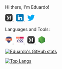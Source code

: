 Hi there, I'm Eduardo!

<a href="https://medium.com/@evillaz123">
  <img src="https://github.com/evillaz/evillaz/blob/main/icons/medium.png" alt="medium" style="width: 24px; height:     24px;">
</a>
&nbsp
<a href="https://www.linkedin.com/in/eduardo-villarreal-144a8925a/">
  <img src="https://github.com/evillaz/evillaz/blob/main/icons/linkedin.png" alt="linkedin" style="width: 24px; height:     24px;">
</a>
&nbsp
<a href="https://twitter.com/evillazz">
  <img src="https://github.com/evillaz/evillaz/blob/main/icons/twitter.png" alt="twitter" style="width: 24px; height:     24px;">
</a>

Languages and Tools:

<a href="">
  <img src="https://github.com/evillaz/evillaz/blob/main/icons/html-language.png" alt="Html" style="width: 24px; height:     24px;">
</a>
&nbsp
<a href="">
  <img src="https://github.com/evillaz/evillaz/blob/main/icons/css.png" alt="css" style="width: 24px; height:     24px;">
</a>
&nbsp
<a href="">
  <img src="https://github.com/evillaz/evillaz/blob/main/icons/medium.png" alt="javascript" style="width: 24px; height:     24px;">
</a>
&nbsp
<a href="">
  <img src="https://github.com/evillaz/evillaz/blob/main/icons/node-js.png" alt="node" style="width: 24px; height:     24px;">
</a><br>


[![Eduardo's GitHub stats](https://github-readme-stats.vercel.app/api?username=evillaz&theme=radical)](https://github.com/anuraghazra/github-readme-stats)

[![Top Langs](https://github-readme-stats.vercel.app/api/top-langs/?username=evillaz&hide_progress=true&theme=radical)](https://github.com/anuraghazra/github-readme-stats)



